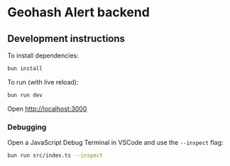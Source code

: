# Geohash Alert backend

## Development instructions

To install dependencies:

```bash
bun install
```

To run (with live reload):

```bash
bun run dev
```

Open <http://localhost:3000>

### Debugging

Open a JavaScript Debug Terminal in VSCode and use the `--inspect` flag:

```bash
bun run src/index.ts --inspect
```
